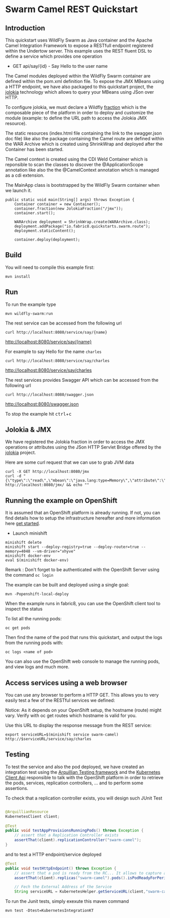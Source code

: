 # Swarm Camel REST Quickstart

## Introduction

This quickstart uses WildFly Swarm as Java container and the Apache Camel Integration Framework to expose a RESTfull endpoint registered within the Undertow server.
This example uses the REST fluent DSL to define a service which provides one operation

- GET api/say/{id}       - Say Hello to the user name

The Camel modules deployed within the WildFly Swarm container are defined within the pom.xml definition file. To expose the JMX MBeans using a HTTP endpoint, we have also
packaged to this quickstart project, the [jolokia](https://jolokia.org/reference/html/protocol.html) technology which allows to query your MBeans using JSon over HTTP.

To configure jolokia, we must declare a Wildfly [fraction](https://wildfly-swarm.gitbooks.io/wildfly-swarm-users-guide/content/v/6a00bb344527303f784f541ee2fb93abec4a1ef4/fraction_authoring.html) which is the composable piece of the platform
in order to deploy and customize the module (example: to define the URL path to access the Jolokia JMX resource).

The static resources (index.html file containing the link to the swagger.json doc file) like also the package containing the Camel route are defined within the WAR Archive which is created using ShrinkWrap and deployed after the Container has been started. 

The Camel context is created using the CDI Weld Container which is reponsible to scan the classes to discover the @ApplicationScope annotation like also the the @CamelContext annotation which is managed as a cdi extension.

The MainApp class is bootstrapped by the WildFly Swarm container when we launch it.

```
public static void main(String[] args) throws Exception {
	Container container = new Container();
    container.fraction(new JolokiaFraction("/jmx"));
    container.start();

    WARArchive deployment = ShrinkWrap.create(WARArchive.class);
    deployment.addPackage("io.fabric8.quickstarts.swarm.route");
    deployment.staticContent();

    container.deploy(deployment);
```

## Build

You will need to compile this example first:

    mvn install

## Run

To run the example type

    mvn wildfly-swarm:run

The rest service can be accessed from the following url

    curl http://localhost:8080/service/say/{name}
<http://localhost:8080/service/say/{name}>

For example to say Hello for the name `charles`

    curl http://localhost:8080/service/say/charles
<http://localhost:8080/service/say/charles>

The rest services provides Swagger API which can be accessed from the following url

    curl http://localhost:8080/swagger.json
<http://localhost:8080/swagger.json>

To stop the example hit <kbd>ctrl</kbd>+<kbd>c</kbd>

## Jolokia & JMX

We have registered the Jolokia fraction in order to access the JMX operations or attributes using the JSon HTTP Servlet Bridge offered by the
[jolokia](https://jolokia.org/reference/html/protocol.html) project.

Here are some curl request that we can use to grab JVM data

```
curl -X GET http://localhost:8080/jmx
curl -d "{\"type\":\"read\",\"mbean\":\"java.lang:type=Memory\",\"attribute\":\"HeapMemoryUsage\",\"path\":\"used\"}" http://localhost:8080/jmx/ && echo ""
```

## Running the example on OpenShift

It is assumed that an OpenShift platform is already running. If not, you can find details how to setup the infrastructure hereafter and more information here 
[get started](https://github.com/jimmidyson/minishift).

* Launch minishift

```
minishift delete
minishift start --deploy-registry=true --deploy-router=true --memory=4048 --vm-driver="xhyve"
minishift docker-env
eval $(minishift docker-env)
```

Remark : Don't forget to be authenticated with the OpenShift Server using the command `oc login`

The example can be built and deployed using a single goal:

    mvn -Popenshift-local-deploy

When the example runs in fabric8, you can use the OpenShift client tool to inspect the status

To list all the running pods:

    oc get pods

Then find the name of the pod that runs this quickstart, and output the logs from the running pods with:

    oc logs <name of pod>

You can also use the OpenShift web console to manage the running pods, and view logs and much more.

## Access services using a web browser

You can use any browser to perform a HTTP GET. This allows you to very easily test a few of the RESTful services we defined:

Notice: As it depends on your OpenShift setup, the hostname (route) might vary. Verify with oc get routes which hostname is valid for you.

Use this URL to display the response message from the REST service:

    export serviceURL=$(minishift service swarm-camel)
    http://$serviceURL/service/say/charles

## Testing

To test the service and also the pod deployed, we have created an integration test using the [Arquillian Testing framework](http://arquillian.org/) and the [Kubernetes Client
Api](https://github.com/fabric8io/fabric8/tree/master/components/fabric8-arquillian) responsible to talk with the OpenShift platform in order to retrieve the pods, services, replication controllers, ... and to perform some assertions.

To check that a replication controller exists, you will design such JUnit Test

```java

@ArquillianResource
KubernetesClient client;
    
@Test
public void testAppProvisionsRunningPods() throws Exception {
    // assert that a Replication Controller exists
    assertThat(client).replicationController("swarm-camel");
}
```

and to test a HTTP endpoint/service deployed

```java
@Test
public void testHttpEndpoint() throws Exception {
    // assert that a pod is ready from the RC... It allows to capture also the logs if they barf before trying to invoke services (which may not be ready yet)
    assertThat(client).replicas("swarm-camel").pods().isPodReadyForPeriod();

    // Fech the External Address of the Service
    String serviceURL = KubernetesHelper.getServiceURL(client,"swarm-camel",KubernetesHelper.DEFAULT_NAMESPACE,"http",true);
```

To run the Junit tests, simply exexute this maven command

    mvn test -Dtest=KubernetesIntegrationKT
